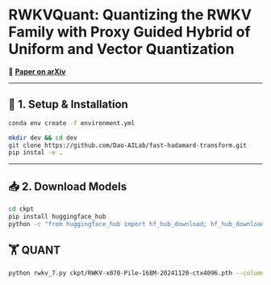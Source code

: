 # RWKVQuant: Quantizing the RWKV Family with Proxy Guided Hybrid of Uniform and Vector Quantization

📄 [**Paper on arXiv**](https://arxiv.org/abs/2505.03803)

---

## 🧱 1. Setup & Installation

```bash
conda env create -f environment.yml

mkdir dev && cd dev
git clone https://github.com/Dao-AILab/fast-hadamard-transform.git
pip instal -e .

```

---

## 📥 2. Download Models

```bash
cd ckpt
pip install huggingface_hub
python -c "from huggingface_hub import hf_hub_download; hf_hub_download(repo_id='BlinkDL/rwkv-7-pile', filename='RWKV-x070-Pile-168M-20241120-ctx4096.pth', local_dir='./rwkv_model')"
```

## 🏋️ QUANT

```bash
python rwkv_7.py ckpt/RWKV-x070-Pile-168M-20241120-ctx4096.pth --columns-per-group 32 --use-vq --kmeans-iters 100 --kmeans-init-method mahalanobis --hessian-weighted-lookups --include-m-step --wbits 3 --vq-dim 1 --groupsize 64 --use_incoherent --incoherent_param 8 --codebook-bitwidth 8 --svd-rank 0.5 --reset_vq --mq_mse --mask_q --quant_mul --quant_conv --k_ablition 4 --coherent_type hce_v2 --incoherent_param 1.7781 135.5616 _6_older.py  $model_14B_path --wbits 3 --groupsize 32  --svd-rank 0.5 --quant_mul --quant_conv --use_qurot --coherent_type "mad"
```